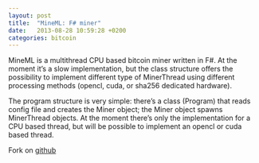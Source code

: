 ```yaml
---
layout: post
title:  "MineML: F# miner"
date:   2013-08-28 10:59:28 +0200
categories: bitcoin
---
```

MineML is a multithread CPU based bitcoin miner written in F#. At the moment it’s a slow implementation, but the class structure offers the possibility to implement different type of MinerThread using different processing methods (opencl, cuda, or sha256 dedicated hardware).

The program structure is very simple: there’s a class (Program) that reads config file and creates the Miner object; the Miner object spawns MinerThread objects. At the moment there’s only the implementation for a CPU based thread, but will be possible to implement an opencl or cuda based thread.

Fork on [github](https://github.com/dakk/mineml)